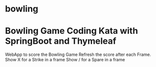 # bowling
# Bowling Game Coding Kata with SpringBoot and Thymeleaf

WebApp to score the Bowling Game
Refresh the score after each Frame.
Show X for a Strike in a frame
Show / for a Spare in a frame
